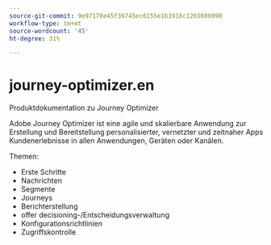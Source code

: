 ```yaml
---
source-git-commit: 9e97178e45f36745ec6155e163918c1265600890
workflow-type: tm+mt
source-wordcount: '45'
ht-degree: 31%

---
```

# journey-optimizer.en

Produktdokumentation zu Journey Optimizer

Adobe Journey Optimizer ist eine agile und skalierbare Anwendung zur Erstellung und Bereitstellung personalisierter, vernetzter und zeitnaher Apps
Kundenerlebnisse in allen Anwendungen, Geräten oder Kanälen.

Themen:

* Erste Schritte
* Nachrichten
* Segmente
* Journeys
* Berichterstellung 
* offer decisioning-/Entscheidungsverwaltung
* Konfigurationsrichtlinien
* Zugriffskontrolle
